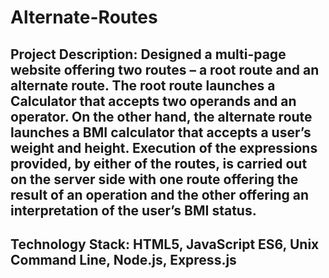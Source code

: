 # Alternate-Routes
## Project Description: Designed a multi-page website offering two routes – a root route and an alternate route. The root route launches a Calculator that accepts two operands and an operator. On the other hand, the alternate route launches a BMI calculator that accepts a user’s weight and height. Execution of the expressions provided, by either of the routes, is carried out on the server side with one route offering the result of an operation and the other offering an interpretation of the user’s BMI status.
## Technology Stack: HTML5, JavaScript ES6, Unix Command Line, Node.js, Express.js
